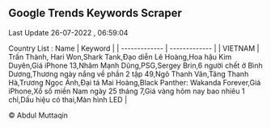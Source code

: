 

## Google Trends Keywords Scraper 
 
Last Update 26-07-2022 , 06:59:04

Country List :
 Name  | Keyword |
| ------------- | ------------- |
| VIETNAM | Trấn Thành, Hari Won,Shark Tank,Đạo diễn Lê Hoàng,Hoa hậu Kim Duyên,Giá iPhone 13,Nhâm Mạnh Dũng,PSG,Sergey Brin,6 người chết ở Bình Dương,Thương ngày nắng về phần 2 tập 49,Ngô Thanh Vân,Tăng Thanh Hà,Trương Ngọc Ánh,Đại tá Mai Hoàng,Black Panther: Wakanda Forever,Giá iPhone,Xổ số miền Nam ngày 25 tháng 7,Giá vàng hôm nay bao nhiêu 1 chỉ,Dấu hiệu có thai,Màn hình LED |



© Abdul Muttaqin 
